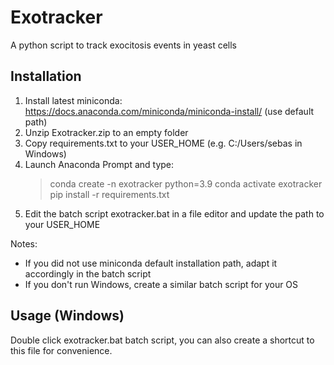 # Exotracker
A python script to track exocitosis events in yeast cells

Installation
------------

1) Install latest miniconda: https://docs.anaconda.com/miniconda/miniconda-install/ (use default path)
2) Unzip Exotracker.zip to an empty folder
3) Copy requirements.txt to your USER_HOME (e.g. C:/Users/sebas in Windows)
4) Launch Anaconda Prompt and type:
	> conda create -n exotracker python=3.9
	> conda activate exotracker
	> pip install -r requirements.txt
5) Edit the batch script exotracker.bat in a file editor and update the path to your USER_HOME
   
Notes:

- If you did not use miniconda default installation path, adapt it accordingly in the batch script
- If you don't run Windows, create a similar batch script for your OS

Usage (Windows)
---------------

Double click exotracker.bat batch script, you can also create a shortcut to this file for convenience.
